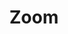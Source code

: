 ---
layout: component.njk
tags: 
    - maps_components_en
key: zoom-maps_en
title: Zoom
parent: basics-maps_en
image: maps/overview/zoom.webp
keywords: zoom
order: 50
availablelanguages: 
    - de
---